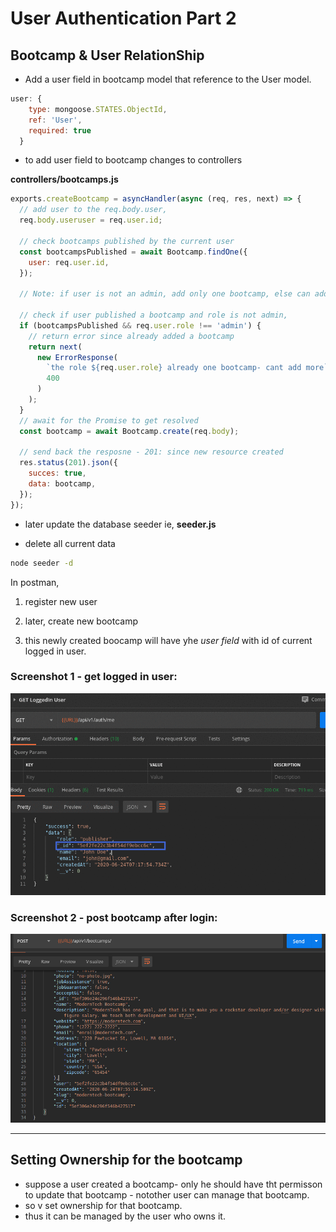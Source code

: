 # User Authentication Part 2

## Bootcamp & User RelationShip

- Add a user field in bootcamp model that reference to the User model.

```javascript
user: {
    type: mongoose.STATES.ObjectId,
    ref: 'User',
    required: true
  }
```

- to add user field to bootcamp changes to controllers

**controllers/bootcamps.js**

```javascript
exports.createBootcamp = asyncHandler(async (req, res, next) => {
  // add user to the req.body.user,
  req.body.useruser = req.user.id;

  // check bootcamps published by the current user
  const bootcampsPublished = await Bootcamp.findOne({
    user: req.user.id,
  });

  // Note: if user is not an admin, add only one bootcamp, else can add any no of bootcamps

  // check if user published a bootcamp and role is not admin,
  if (bootcampsPublished && req.user.role !== 'admin') {
    // return error since already added a bootcamp
    return next(
      new ErrorResponse(
        `the role ${req.user.role} already one bootcamp- cant add more`,
        400
      )
    );
  }
  // await for the Promise to get resolved
  const bootcamp = await Bootcamp.create(req.body);

  // send back the resposne - 201: since new resource created
  res.status(201).json({
    succes: true,
    data: bootcamp,
  });
});
```

- later update the database seeder ie, **seeder.js**

* delete all current data

```bash
node seeder -d
```

In postman,

1. register new user

2. later, create new bootcamp

3. this newly created boocamp will have yhe _user field_ with id of current logged in user.

### Screenshot 1 - get logged in user:

![image](./screenshots/imageedit_2_5795774125.png 'image')

### Screenshot 2 - post bootcamp after login:

![image](./screenshots/imageedit_5_9486120982.png 'image')

---

## Setting Ownership for the bootcamp

- suppose a user created a bootcamp- only he should have tht permisson to update that bootcamp - notother user can manage that bootcamp.
- so v set ownership for that bootcamp.
- thus it can be managed by the user who owns it.
